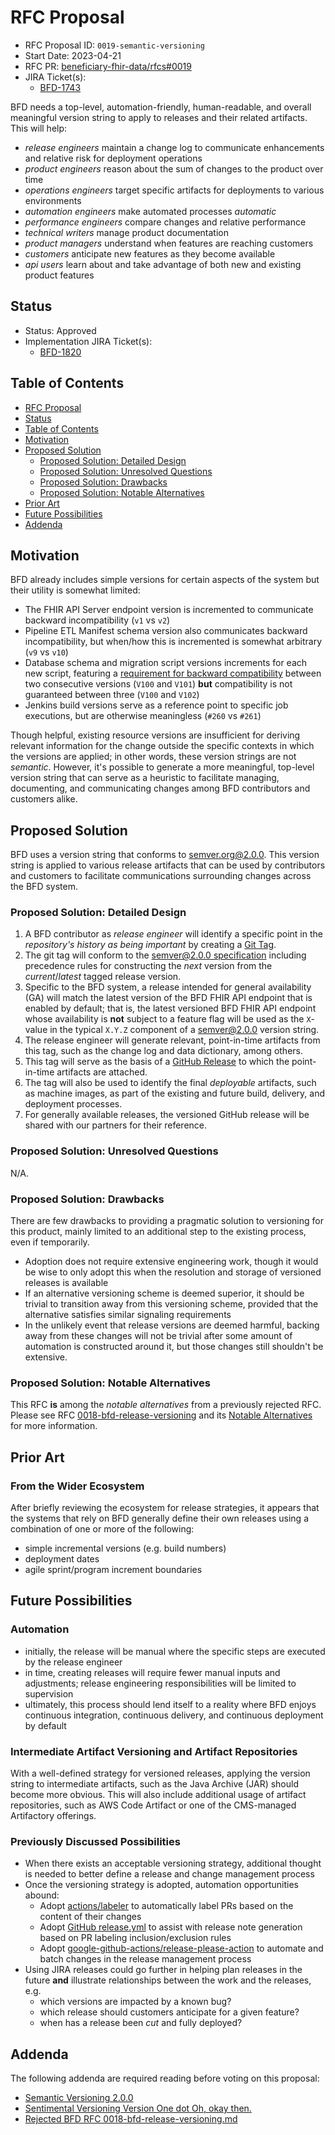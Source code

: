 # RFC Proposal
[RFC Proposal]: #rfc-proposal

* RFC Proposal ID: `0019-semantic-versioning`
* Start Date: 2023-04-21
* RFC PR: [beneficiary-fhir-data/rfcs#0019](https://github.com/CMSgov/beneficiary-fhir-data/pull/1642)
* JIRA Ticket(s):
    * [BFD-1743](https://jira.cms.gov/browse/BFD-1743)

BFD needs a top-level, automation-friendly, human-readable, and overall meaningful version string to apply to releases and their related artifacts.
This will help:
- _release engineers_ maintain a change log to communicate enhancements and relative risk for deployment operations
- _product engineers_ reason about the sum of changes to the product over time
- _operations engineers_ target specific artifacts for deployments to various environments
- _automation engineers_ make automated processes _automatic_
- _performance engineers_ compare changes and relative performance
- _technical writers_ manage product documentation
- _product managers_ understand when features are reaching customers
- _customers_ anticipate new features as they become available
- _api users_ learn about and take advantage of both new and existing product features

## Status
[Status]: #status

* Status: Approved <!-- (Proposed/Approved/Rejected/Implemented) -->
* Implementation JIRA Ticket(s):
    * [BFD-1820](https://jira.cms.gov/browse/BFD-1820)

## Table of Contents
[Table of Contents]: #table-of-contents

* [RFC Proposal](#rfc-proposal)
* [Status](#status)
* [Table of Contents](#table-of-contents)
* [Motivation](#motivation)
* [Proposed Solution](#proposed-solution)
    * [Proposed Solution: Detailed Design](#proposed-solution-detailed-design)
    * [Proposed Solution: Unresolved Questions](#proposed-solution-unresolved-questions)
    * [Proposed Solution: Drawbacks](#proposed-solution-drawbacks)
    * [Proposed Solution: Notable Alternatives](#proposed-solution-notable-alternatives)
* [Prior Art](#prior-art)
* [Future Possibilities](#future-possibilities)
* [Addenda](#addenda)

## Motivation
[Motivation]: #motivation

BFD already includes simple versions for certain aspects of the system but their utility is somewhat limited:
- The FHIR API Server endpoint version is incremented to communicate backward incompatibility (`v1` vs `v2`)
- Pipeline ETL Manifest schema version also communicates backward incompatibility, but when/how this is incremented is somewhat arbitrary (`v9` vs `v10`)
- Database schema and migration script versions increments for each new script, featuring a [requirement for backward compatibility](https://github.com/CMSgov/beneficiary-fhir-data/blob/master/docs/rfcs/0011-separate-flyway-from-pipeline.md#proposed-solution) between two consecutive versions (`V100` and `V101`) **but** compatibility is not guaranteed between three (`V100` and `V102`) 
- Jenkins build versions serve as a reference point to specific job executions, but are otherwise meaningless (`#260` vs `#261`)

Though helpful, existing resource versions are insufficient for deriving relevant information for the change outside the specific contexts in which the versions are applied; in other words, these version strings are not _semantic_.
However, it's possible to generate a more meaningful, top-level version string that can serve as a heuristic to facilitate managing, documenting, and communicating changes among BFD contributors and customers alike.

## Proposed Solution
[Proposed Solution]: #proposed-solution

BFD uses a version string that conforms to [semver.org@2.0.0](https://semver.org/spec/v2.0.0.html#summary).
This version string is applied to various release artifacts that can be used by contributors and customers to facilitate communications surrounding changes across the BFD system.

### Proposed Solution: Detailed Design
[Proposed Solution: Detailed Design]: #proposed-solution-detailed-design

1. A BFD contributor as _release engineer_ will identify a specific point in the _repository's history as being important_ by creating a [Git Tag](https://git-scm.com/book/en/v2/Git-Basics-Tagging).
2. The git tag will conform to the [semver@2.0.0 specification](https://semver.org/spec/v2.0.0.html#semantic-versioning-specification-semver) including precedence rules for constructing the _next_ version from the _current_/_latest_ tagged release version.
3. Specific to the BFD system, a release intended for general availability (GA) will match the latest version of the BFD FHIR API endpoint that is enabled by default;
that is, the latest versioned BFD FHIR API endpoint whose availability is **not** subject to a feature flag will be used as the `X`-value in the typical `X.Y.Z` component of a semver@2.0.0 version string.
4. The release engineer will generate relevant, point-in-time artifacts from this tag, such as the change log and data dictionary, among others.
5. This tag will serve as the basis of a [GitHub Release](https://docs.github.com/en/repositories/releasing-projects-on-github/about-releases) to which the point-in-time artifacts are attached.
6. The tag will also be used to identify the final _deployable_ artifacts, such as machine images, as part of the existing and future build, delivery, and deployment processes.
7. For generally available releases, the versioned GitHub release will be shared with our partners for their reference.

### Proposed Solution: Unresolved Questions
[Proposed Solution: Unresolved Questions]: #proposed-solution-unresolved-questions

N/A.

### Proposed Solution: Drawbacks
[Proposed Solution: Drawbacks]: #proposed-solution-drawbacks

There are few drawbacks to providing a pragmatic solution to versioning for this product, mainly limited to an additional step to the existing process, even if temporarily.
- Adoption does not require extensive engineering work, though it would be wise to only adopt this when the resolution and storage of versioned releases is available
- If an alternative versioning scheme is deemed superior, it should be trivial to transition away from this versioning scheme, provided that the alternative satisfies similar signaling requirements
- In the unlikely event that release versions are deemed harmful, backing away from these changes will not be trivial after some amount of automation is constructed around it, but those changes still shouldn't be extensive.

### Proposed Solution: Notable Alternatives
[Proposed Solution: Notable Alternatives]: #proposed-solution-notable-alternatives

This RFC **is** among the _notable alternatives_ from a previously rejected RFC. Please see RFC [0018-bfd-release-versioning](./0018-bfd-release-versioning.md) and its [Notable Alternatives](./0018-bfd-release-versioning.md#a-more-semverorg200-adherent-solutions) for more information.

## Prior Art
[Prior Art]: #prior-art

### From the Wider Ecosystem
After briefly reviewing the ecosystem for release strategies, it appears that the systems that rely on BFD generally define their own releases using a combination of one or more of the following:
- simple incremental versions (e.g. build numbers)
- deployment dates
- agile sprint/program increment boundaries

## Future Possibilities
[Future Possibilities]: #future-possibilities

### Automation 
- initially, the release will be manual where the specific steps are executed by the release engineer
- in time, creating releases will require fewer manual inputs and adjustments; release engineering responsibilities will be limited to supervision
- ultimately, this process should lend itself to a reality where BFD enjoys continuous integration, continuous delivery, and continuous deployment by default

### Intermediate Artifact Versioning and Artifact Repositories
With a well-defined strategy for versioned releases, applying the version string to intermediate artifacts, such as the Java Archive (JAR) should become more obvious.
This will also include additional usage of artifact repositories, such as AWS Code Artifact or one of the CMS-managed Artifactory offerings.

### Previously Discussed Possibilities
- When there exists an acceptable versioning strategy, additional thought is needed to better define a release and change management process
- Once the versioning strategy is adopted, automation opportunities abound:
  - Adopt [actions/labeler](https://github.com/actions/labeler) to automatically label PRs based on the content of their changes
  - Adopt [GitHub release.yml](https://docs.github.com/en/repositories/releasing-projects-on-github/automatically-generated-release-notes) to assist with release note generation based on PR labeling inclusion/exclusion rules
  - Adopt [google-github-actions/release-please-action](https://github.com/google-github-actions/release-please-action) to automate and batch changes in the release management process
- Using JIRA releases could go further in helping plan releases in the future **and** illustrate relationships between the work and the releases, e.g.
  - which versions are impacted by a known bug?
  - which release should customers anticipate for a given feature?
  - when has a release been _cut_ and fully deployed?

## Addenda
[Addendums]: #addendums

The following addenda are required reading before voting on this proposal:

* [Semantic Versioning 2.0.0](https://semver.org/spec/v2.0.0.html)
* [Sentimental Versioning Version One dot Oh, okay then.](http://sentimentalversioning.org/)
* [Rejected BFD RFC 0018-bfd-release-versioning.md](0018-bfd-release-versioning.md)
